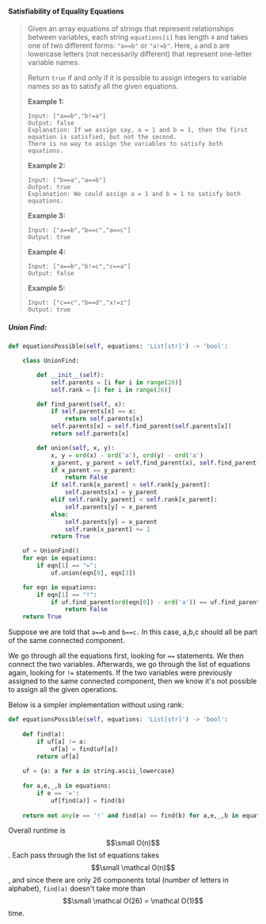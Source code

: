 #### Satisfiability of Equality Equations

> Given an array equations of strings that represent relationships between variables, each string `equations[i]` has length `4` and takes one of two different forms: `"a==b"` or `"a!=b"`.  Here, `a` and `b` are lowercase letters \(not necessarily different\) that represent one-letter variable names.
>
> Return `true` if and only if it is possible to assign integers to variable names so as to satisfy all the given equations.
>
> **Example 1:**
>
> ```
> Input: ["a==b","b!=a"]
> Output: false
> Explanation: If we assign say, a = 1 and b = 1, then the first equation is satisfied, but not the second.  
> There is no way to assign the variables to satisfy both equations.
> ```
>
> **Example 2:**
>
> ```
> Input: ["b==a","a==b"]
> Output: true
> Explanation: We could assign a = 1 and b = 1 to satisfy both equations.
> ```
>
> **Example 3:**
>
> ```
> Input: ["a==b","b==c","a==c"]
> Output: true
> ```
>
> **Example 4:**
>
> ```
> Input: ["a==b","b!=c","c==a"]
> Output: false
> ```
>
> **Example 5:**
>
> ```
> Input: ["c==c","b==d","x!=z"]
> Output: true
> ```

##### Union Find:

```py
def equationsPossible(self, equations: 'List[str]') -> 'bool':

    class UnionFind:

        def __init__(self):
            self.parents = [i for i in range(26)]
            self.rank = [1 for i in range(26)]

        def find_parent(self, x):
            if self.parents[x] == x:
                return self.parents[x]
            self.parents[x] = self.find_parent(self.parents[x])
            return self.parents[x]

        def union(self, x, y):
            x, y = ord(x) - ord('a'), ord(y) - ord('a')
            x_parent, y_parent = self.find_parent(x), self.find_parent(y)
            if x_parent == y_parent:
                return False
            if self.rank[x_parent] < self.rank[y_parent]:
                self.parents[x] = y_parent
            elif self.rank[y_parent] < self.rank[x_parent]:
                self.parents[y] = x_parent
            else:
                self.parents[y] = x_parent
                self.rank[x_parent] += 1
            return True

    uf = UnionFind()
    for eqn in equations:
        if eqn[1] == "=":
            uf.union(eqn[0], eqn[3])

    for eqn in equations:
        if eqn[1] == "!":
            if uf.find_parent(ord(eqn[0]) - ord('a')) == uf.find_parent(ord(eqn[3]) - ord('a')):
                return False
    return True
```

Suppose we are told that `a==b` and `b==c.` In this case, a,b,c should all be part of the same connected component.

We go through all the equations first, looking for `==` statements. We then connect the two variables. Afterwards, we go through the list of equations again, looking for `!=` statements. If the two variables were previously assigned to the same connected component, then we know it's not possible to assign all the given operations.

Below is a simpler implementation without using rank:

```py
def equationsPossible(self, equations: 'List[str]') -> 'bool':
    
    def find(a):
        if uf[a] != a:
            uf[a] = find(uf[a])
        return uf[a]
    
    uf = {a: a for a in string.ascii_lowercase}
    
    for a,e,_,b in equations:
        if e == '=':
            uf[find(a)] = find(b)
    
    return not any(e == '!' and find(a) == find(b) for a,e,_,b in equations)
```

Overall runtime is $$\small O(n)$$. Each pass through the list of equations takes $$\small \mathcal O(n)$$, and since there are only 26 components total \(number of letters in alphabet\), `find(a)` doesn't take more than $$\small \mathcal O(26) = \mathcal O(1)$$ time. 

